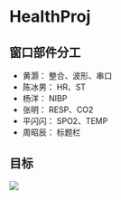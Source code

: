 # HealthProj

## 窗口部件分工

 - 黄灏：	整合、波形、串口
 - 陈冰男：	HR、ST
 - 杨洋：	NIBP
 - 张明：	RESP、CO2
 - 平闪闪：	SPO2、TEMP
 - 周昭辰：	标题栏

## 目标
![](https://cdn.jsdelivr.net/gh/huanghaozi/Storage4App@master/20200718/20200718115613b24d0116dee6d1759032094ced190ae5.jpg)

